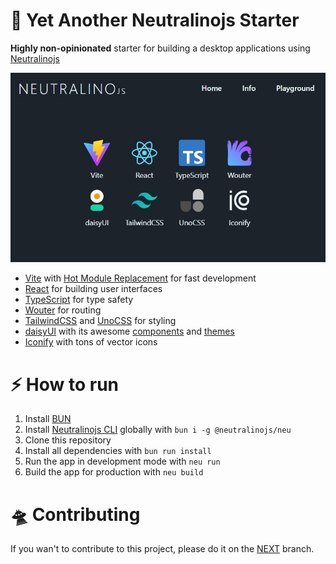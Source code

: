 # 🥱 Yet Another Neutralinojs Starter

**Highly non-opinionated** starter for building a desktop applications using
[Neutralinojs](https://neutralino.js.org/docs/)

![Screenshot](web/public/screenshot.jpg)

- [Vite](https://vite.dev/) with
  [Hot Module Replacement](https://vitejs.dev/guide/features#hot-module-replacement)
  for fast development
- [React](https://react.dev/) for building user interfaces
- [TypeScript](https://www.typescriptlang.org/) for type safety
- [Wouter](https://github.com/molefrog/wouter) for routing
- [TailwindCSS](https://tailwindcss.com/) and [UnoCSS](https://unocss.dev/) for
  styling
- [daisyUI](https://daisyui.com/) with its awesome
  [components](https://daisyui.com/components/) and
  [themes](https://daisyui.com/docs/themes/)
- [Iconify](https://iconify.design/) with tons of vector icons

# ⚡️ How to run

1. Install [BUN](https://bun.sh/)
2. Install
   [Neutralinojs CLI](https://neutralino.js.org/docs/#/setup/installation)
   globally with `bun i -g @neutralinojs/neu`
3. Clone this repository
4. Install all dependencies with `bun run install`
5. Run the app in development mode with `neu run`
6. Build the app for production with `neu build`

<!-- # TODO

-  -->

# 🛸 Contributing

If you wan't to contribute to this project, please do it on the
[NEXT](https://github.com/Avaray/yet-another-neutralinojs-starter/tree/next)
branch.

